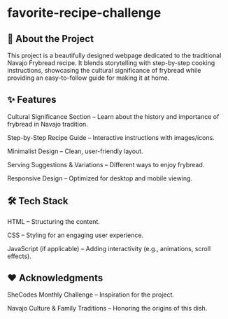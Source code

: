 # favorite-recipe-challenge

## 📖 About the Project

This project is a beautifully designed webpage dedicated to the traditional Navajo Frybread recipe. It blends storytelling with step-by-step cooking instructions, showcasing the cultural significance of frybread while providing an easy-to-follow guide for making it at home.

## ✨ Features

Cultural Significance Section – Learn about the history and importance of frybread in Navajo tradition.

Step-by-Step Recipe Guide – Interactive instructions with images/icons.

Minimalist Design – Clean, user-friendly layout.

Serving Suggestions & Variations – Different ways to enjoy frybread.

Responsive Design – Optimized for desktop and mobile viewing.

## 🛠️ Tech Stack

HTML – Structuring the content.

CSS – Styling for an engaging user experience.

JavaScript (if applicable) – Adding interactivity (e.g., animations, scroll effects).

## ❤️ Acknowledgments

SheCodes Monthly Challenge – Inspiration for the project.

Navajo Culture & Family Traditions – Honoring the origins of this dish.
